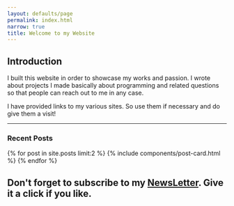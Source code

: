 ```yaml
---
layout: defaults/page
permalink: index.html
narrow: true
title: Welcome to my Website
---
```


## Introduction

I built this website in order to showcase my works and passion. I wrote about projects I made basically about programming and related questions so that people can reach out to me in any case.

I have provided links to my various sites. So use them if necessary and do give them a visit!

<hr/>

### Recent Posts

{% for post in site.posts limit:2 %}
{% include components/post-card.html %}
{% endfor %}

<h2 class = "display-2> Attention !</h2>
<div class="alert alert-success" role="alert">
  Don't forget to subscribe to my <a href="https://rocky-mesa-67884.herokuapp.com/" class="alert-link">NewsLetter</a>. Give it a click if you like.
</div>
